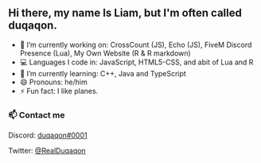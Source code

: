 ## Hi there, my name Is Liam, but I'm often called duqaqon.

- 🔭 I’m currently working on: CrossCount (JS), Echo (JS), FiveM Discord Presence (Lua), My Own Website (R & R markdown)
- 💻 Languages I code in: JavaScript, HTML5-CSS, and abit of Lua and R
- 🌱 I’m currently learning: C++, Java and TypeScript
- 😄 Pronouns: he/him
- ⚡ Fun fact: I like planes.

### 📫 Contact me

Discord: [duqaqon#0001](https://discordapp.com/users/389805816863260679)

Twitter: [@RealDuqaqon](https://twitter.com/RealDuqaqon)
